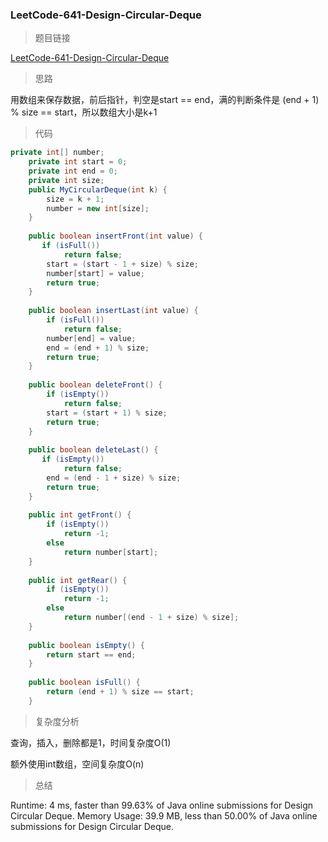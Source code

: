 ### LeetCode-641-Design-Circular-Deque

> 题目链接

[LeetCode-641-Design-Circular-Deque](https://leetcode.com/problems/design-circular-deque/)

> 思路

用数组来保存数据，前后指针，判空是start == end，满的判断条件是 (end + 1) % size == start，所以数组大小是k+1

> 代码

```java
private int[] number;
	private int start = 0;
	private int end = 0;
	private int size;
    public MyCircularDeque(int k) {
        size = k + 1;
		number = new int[size];
    }
    
    public boolean insertFront(int value) {
       if (isFull())
			return false;
		start = (start - 1 + size) % size;
		number[start] = value;
		return true; 
    }
    
    public boolean insertLast(int value) {
        if (isFull())
			return false;
		number[end] = value;
		end = (end + 1) % size;
		return true;
    }
    
    public boolean deleteFront() {
        if (isEmpty())
			return false;
		start = (start + 1) % size;
		return true;
    }
    
    public boolean deleteLast() {
       if (isEmpty())
			return false;
		end = (end - 1 + size) % size;
		return true; 
    }
    
    public int getFront() {
        if (isEmpty())
			return -1;
		else
			return number[start];
    }
    
    public int getRear() {
        if (isEmpty())
			return -1;
		else
			return number[(end - 1 + size) % size];
    }
    
    public boolean isEmpty() {
        return start == end;
    }
    
    public boolean isFull() {
        return (end + 1) % size == start;
    }
```

> 复杂度分析

查询，插入，删除都是1，时间复杂度O(1)

额外使用int数组，空间复杂度O(n)

> 总结

Runtime: 4 ms, faster than 99.63% of Java online submissions for Design Circular Deque.
Memory Usage: 39.9 MB, less than 50.00% of Java online submissions for Design Circular Deque.
